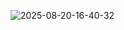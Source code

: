 ![2025-08-20-16-40-32](https://github.com/user-attachments/assets/e5226f75-8ac7-4c3f-95f6-25b7af57970f)
